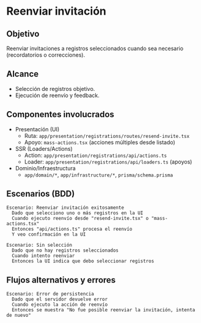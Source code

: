 # Reenviar invitación

## Objetivo
Reenviar invitaciones a registros seleccionados cuando sea necesario (recordatorios o correcciones).

## Alcance
- Selección de registros objetivo.
- Ejecución de reenvío y feedback.

## Componentes involucrados
- Presentación (UI)
  - Ruta: `app/presentation/registrations/routes/resend-invite.tsx`
  - Apoyo: `mass-actions.tsx` (acciones múltiples desde listado)
- SSR (Loaders/Actions)
  - Action: `app/presentation/registrations/api/actions.ts`
  - Loader: `app/presentation/registrations/api/loaders.ts` (apoyos)
- Dominio/Infraestructura
  - `app/domain/*`, `app/infrastructure/*`, `prisma/schema.prisma`

## Escenarios (BDD)

```gherkin
Escenario: Reenviar invitación exitosamente
  Dado que selecciono uno o más registros en la UI
  Cuando ejecuto reenvío desde "resend-invite.tsx" o "mass-actions.tsx"
  Entonces "api/actions.ts" procesa el reenvío
  Y veo confirmación en la UI

Escenario: Sin selección
  Dado que no hay registros seleccionados
  Cuando intento reenviar
  Entonces la UI indica que debo seleccionar registros
```

## Flujos alternativos y errores

```gherkin
Escenario: Error de persistencia
  Dado que el servidor devuelve error
  Cuando ejecuto la acción de reenvío
  Entonces se muestra "No fue posible reenviar la invitación, intenta de nuevo"
```